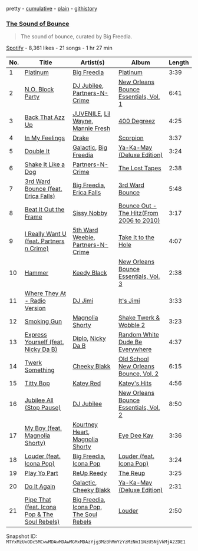 pretty - [cumulative](/playlists/cumulative/37i9dQZF1DWXzvsDswCrbR.md) - [plain](/playlists/plain/37i9dQZF1DWXzvsDswCrbR) - [githistory](https://github.githistory.xyz/mackorone/spotify-playlist-archive/blob/main/playlists/plain/37i9dQZF1DWXzvsDswCrbR)

### [The Sound of Bounce](https://open.spotify.com/playlist/37i9dQZF1DWXzvsDswCrbR)

> The sound of bounce, curated by Big Freedia.

[Spotify](https://open.spotify.com/user/spotify) - 8,361 likes - 21 songs - 1 hr 27 min

| No. | Title | Artist(s) | Album | Length |
|---|---|---|---|---|
| 1 | [Platinum](https://open.spotify.com/track/6IiMrJX8AvYCCt8Tcm9276) | [Big Freedia](https://open.spotify.com/artist/2gyv1akuIB9fQvXoGSPaJr) | [Platinum](https://open.spotify.com/album/6MuJ7AjwnsuXXn43s8dctR) | 3:39 |
| 2 | [N.O\. Block Party](https://open.spotify.com/track/1L5lQh9dO1NbXhBLPntTwD) | [DJ Jubilee](https://open.spotify.com/artist/1n4iSRo9CNY0IRnPpMQh6I), [Partners\-N\-Crime](https://open.spotify.com/artist/45QC24TiJaUefMd4ZXqMpB) | [New Orleans Bounce Essentials, Vol\. 1](https://open.spotify.com/album/1ErFP5RZYuAr6OcwyYPmqn) | 6:41 |
| 3 | [Back That Azz Up](https://open.spotify.com/track/6o2g1BJvtYQssH84kBYs7y) | [JUVENILE](https://open.spotify.com/artist/0rG0AZBscc8S8q1ahIsasI), [Lil Wayne](https://open.spotify.com/artist/55Aa2cqylxrFIXC767Z865), [Mannie Fresh](https://open.spotify.com/artist/0fbFfVckGKsDbAfYnB5mD1) | [400 Degreez](https://open.spotify.com/album/6wpqS71CJr3I0dLguYiZdJ) | 4:25 |
| 4 | [In My Feelings](https://open.spotify.com/track/2G7V7zsVDxg1yRsu7Ew9RJ) | [Drake](https://open.spotify.com/artist/3TVXtAsR1Inumwj472S9r4) | [Scorpion](https://open.spotify.com/album/1ATL5GLyefJaxhQzSPVrLX) | 3:37 |
| 5 | [Double It](https://open.spotify.com/track/553QTY64yJBmcK5pq5pagi) | [Galactic](https://open.spotify.com/artist/4rMUtWPGbE6waga7PQO0oQ), [Big Freedia](https://open.spotify.com/artist/2gyv1akuIB9fQvXoGSPaJr) | [Ya\-Ka\-May \(Deluxe Edition\)](https://open.spotify.com/album/7DgwPKmMoPrZylKAeQ50z6) | 3:24 |
| 6 | [Shake It Like a Dog](https://open.spotify.com/track/2R7wqBIsyqse2wjDR12m39) | [Partners\-N\-Crime](https://open.spotify.com/artist/45QC24TiJaUefMd4ZXqMpB) | [The Lost Tapes](https://open.spotify.com/album/2mYqZj0EnRZVWAy7lM7LqQ) | 2:38 |
| 7 | [3rd Ward Bounce \(feat\. Erica Falls\)](https://open.spotify.com/track/7IlJD8Fm3ry7hqjBC74cV8) | [Big Freedia](https://open.spotify.com/artist/2gyv1akuIB9fQvXoGSPaJr), [Erica Falls](https://open.spotify.com/artist/4W3Re8hcwf5DvvqaKjV0eR) | [3rd Ward Bounce](https://open.spotify.com/album/6wzAzsG8uu5DxGR1q4tVxj) | 5:48 |
| 8 | [Beat It Out the Frame](https://open.spotify.com/track/5RTkjmZ6S3iLxy7flBurqZ) | [Sissy Nobby](https://open.spotify.com/artist/0bnSXLp5VJS5wS40ilaBGK) | [Bounce Out \- The Hitz\(From 2006 to 2010\)](https://open.spotify.com/album/6NoC9TGYP6IMgJbWl2OxJS) | 3:17 |
| 9 | [I Really Want U \(feat\. Partners n Crime\)](https://open.spotify.com/track/0rUHJWSQuKUGCV7qTF2bHh) | [5th Ward Weebie](https://open.spotify.com/artist/1Gd5PupkpVsM1OvgVDUvmH), [Partners\-N\-Crime](https://open.spotify.com/artist/45QC24TiJaUefMd4ZXqMpB) | [Take It to the Hole](https://open.spotify.com/album/0b9TV9aP5Fe62ED1LJKYUc) | 4:07 |
| 10 | [Hammer](https://open.spotify.com/track/46GxEbqlrV83WqeQvupcem) | [Keedy Black](https://open.spotify.com/artist/3dvulGAyEQEjJbQg33gUSQ) | [New Orleans Bounce Essentials, Vol\. 3](https://open.spotify.com/album/39UzhAtgvDhXJlcUZpinZ7) | 2:38 |
| 11 | [Where They At \- Radio Version](https://open.spotify.com/track/3BuSKfVHRKZhwiRuxgAJVp) | [DJ Jimi](https://open.spotify.com/artist/3nqEYrDwdr8t7E5eaxhcD2) | [It's Jimi](https://open.spotify.com/album/4uRPMTLaSkaCiHjtUKD8hY) | 3:33 |
| 12 | [Smoking Gun](https://open.spotify.com/track/3nOE0JabbXrgjYr7R7PRXf) | [Magnolia Shorty](https://open.spotify.com/artist/31CN1AJfh8Oe1WBcELxK08) | [Shake Twerk & Wobble 2](https://open.spotify.com/album/7uvRdlfrGiOEZfAaERZNkA) | 3:23 |
| 13 | [Express Yourself \(feat\. Nicky Da B\)](https://open.spotify.com/track/7s5a2gLa9Ip1LDKeAaHJRr) | [Diplo](https://open.spotify.com/artist/5fMUXHkw8R8eOP2RNVYEZX), [Nicky Da B](https://open.spotify.com/artist/3wWXYbMxREh97Te2ZN92Wi) | [Random White Dude Be Everywhere](https://open.spotify.com/album/4c7lxBZCbR8SQsoVvO2lCb) | 4:37 |
| 14 | [Twerk Something](https://open.spotify.com/track/39GvFV5Ut0Lnyi3O2Apnpt) | [Cheeky Blakk](https://open.spotify.com/artist/2fPRPvD5jBW4fKLCRX9wLu) | [Old School New Orleans Bounce, Vol\. 2](https://open.spotify.com/album/6xaOJ6NKMroBlwYyKmh905) | 6:15 |
| 15 | [Titty Bop](https://open.spotify.com/track/1lAoxsinr5MiR3rojTOTYn) | [Katey Red](https://open.spotify.com/artist/4xrkUOqFjYLYrThn1VIaI5) | [Katey's Hits](https://open.spotify.com/album/4xxECBRmMRR0giGMkT4FCl) | 4:56 |
| 16 | [Jubilee All \(Stop Pause\)](https://open.spotify.com/track/6NfQPBPcXFSwLeVSMDSQOA) | [DJ Jubilee](https://open.spotify.com/artist/1n4iSRo9CNY0IRnPpMQh6I) | [New Orleans Bounce Essentials, Vol\. 2](https://open.spotify.com/album/6r7QMaUDxBLMbtfzdpIHoz) | 8:50 |
| 17 | [My Boy \(feat\. Magnolia Shorty\)](https://open.spotify.com/track/4s8H16vVF4DAnR6bQHUFxe) | [Kourtney Heart](https://open.spotify.com/artist/1wyALyfK8AGXjc5zbX7eTC), [Magnolia Shorty](https://open.spotify.com/artist/31CN1AJfh8Oe1WBcELxK08) | [Eye Dee Kay](https://open.spotify.com/album/0xgiUNgaXXnZzybC6RbuLy) | 3:36 |
| 18 | [Louder \(feat\. Icona Pop\)](https://open.spotify.com/track/2fhtmxAUyNd9vyLq1vk2eD) | [Big Freedia](https://open.spotify.com/artist/2gyv1akuIB9fQvXoGSPaJr), [Icona Pop](https://open.spotify.com/artist/1VBflYyxBhnDc9uVib98rw) | [Louder \(feat\. Icona Pop\)](https://open.spotify.com/album/6sqTulnqSRsDGE63jaZp6t) | 3:24 |
| 19 | [Play Yo Part](https://open.spotify.com/track/3DAHvC1IghkthR5Gps3ZVK) | [ReUp Reedy](https://open.spotify.com/artist/3pNZLl18qy2KqKBra9JW4l) | [The Reup](https://open.spotify.com/album/2J3lSRjlJhgo2r6P8wOIju) | 3:25 |
| 20 | [Do It Again](https://open.spotify.com/track/1PiuN63vMoORqfCsF4ob1Q) | [Galactic](https://open.spotify.com/artist/4rMUtWPGbE6waga7PQO0oQ), [Cheeky Blakk](https://open.spotify.com/artist/2fPRPvD5jBW4fKLCRX9wLu) | [Ya\-Ka\-May \(Deluxe Edition\)](https://open.spotify.com/album/7DgwPKmMoPrZylKAeQ50z6) | 2:31 |
| 21 | [Pipe That \(feat\. Icona Pop & The Soul Rebels\)](https://open.spotify.com/track/2PZSDlMj55mheRfBELyAsy) | [Big Freedia](https://open.spotify.com/artist/2gyv1akuIB9fQvXoGSPaJr), [Icona Pop](https://open.spotify.com/artist/1VBflYyxBhnDc9uVib98rw), [The Soul Rebels](https://open.spotify.com/artist/10NEMYLJwVvYSvtvZn5Ipz) | [Louder](https://open.spotify.com/album/1LoYYEZkYPEXKzTiw7p37T) | 2:50 |

Snapshot ID: `MTYxMzUxODc5MCwwMDAwMDAwMGMxMDAzYjg3MzBhMmYzYzMzNmI1NzU5NjVkMjA2ZDE1`
